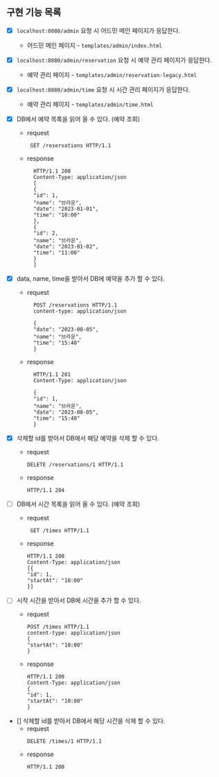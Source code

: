 ## 구현 기능 목록

- [x] `localhost:8080/admin` 요청 시 어드민 메인 페이지가 응답한다.
    - 어드민 메인 페이지 - `templates/admin/index.html`

- [x] `localhost:8080/admin/reservation` 요청 시 예약 관리 페이지가 응답한다.
    - 예약 관리 페이지 - `templates/admin/reservation-legacy.html`

- [x] `localhost:8080/admin/time` 요청 시 시간 관리 페이지가 응답한다.
    - 예약 관리 페이지 - `templates/admin/time.html`


- [x] DB에서 예약 목록을 읽어 올 수 있다. (예약 조회)
    - request
      ```
       GET /reservations HTTP/1.1
      ```
    - response
      ```
        HTTP/1.1 200 
        Content-Type: application/json
        [
        {
        "id": 1,
        "name": "브라운",
        "date": "2023-01-01",
        "time": "10:00"
        },
        {
        "id": 2,
        "name": "브라운",
        "date": "2023-01-02",
        "time": "11:00"
        }
        ]
      ```

- [x] data, name, time을 받아서 DB에 예약을 추가 할 수 있다.
    - request
      ```
        POST /reservations HTTP/1.1
        content-type: application/json
        
        {
        "date": "2023-08-05",
        "name": "브라운",
        "time": "15:40"
        }
      ```
    - response
      ```
        HTTP/1.1 201
        Content-Type: application/json
        
        {
        "id": 1,
        "name": "브라운",
        "date": "2023-08-05",
        "time": "15:40"
        }
      ```

- [x] 삭제할 id를 받아서 DB에서 해당 예약을 삭제 할 수 있다.
    - request
      ```
      DELETE /reservations/1 HTTP/1.1
      ```
    - response
      ```
      HTTP/1.1 204
      ```

- [ ] DB에서 시간 목록을 읽어 올 수 있다. (예약 조회)
    - request
      ```
       GET /times HTTP/1.1
      ```
    - response
      ```
      HTTP/1.1 200
      Content-Type: application/json
      [{
      "id": 1, 
      "startAt": "10:00" 
      }]
      ```

- [ ] 시작 시간을 받아서 DB에 시간을 추가 할 수 있다.
    - request
      ```
      POST /times HTTP/1.1
      content-type: application/json
      {
      "startAt": "10:00"
      }
      ```
    - response
      ```
      HTTP/1.1 200
      Content-Type: application/json
      { 
      "id": 1, 
      "startAt": "10:00" 
      }
      ```

- [] 삭제할 id를 받아서 DB에서 해당 시간을 삭제 할 수 있다.
    - request
      ```
      DELETE /times/1 HTTP/1.1
      ```
    - response
      ```
      HTTP/1.1 200
      ```
